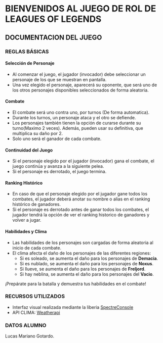 # BIENVENIDOS AL JUEGO DE ROL DE LEAGUES OF LEGENDS

## DOCUMENTACION DEL JUEGO

### REGLAS BÁSICAS

#### Selección de Personaje
- Al comenzar el juego, el jugador (invocador) debe seleccionar un personaje de los que se muestran en pantalla.
- Una vez elegido el personaje, aparecerá su oponente, que será uno de los otros personajes disponibles seleccionados de forma aleatoria.

#### Combate
- El combate será uno contra uno, por turnos (De forma automatica).
- Durante los turnos, un personaje ataca y el otro se defiende.
- Los personajes también tienen la opción de curarse durante su turno(Maximo 2 veces). Además, pueden usar su definitiva, que multiplica su daño por 2.
- Solo uno será el ganador de cada combate.

#### Continuidad del Juego
- Si el personaje elegido por el jugador (invocador) gana el combate, el juego continúa y avanza a la siguiente pelea.
- Si el personaje es derrotado, el juego termina.

#### Ranking Histórico
- En caso de que el personaje elegido por el jugador gane todos los combates, el jugador deberá anotar su nombre o alias en el ranking histórico de ganadores.
- Si el personaje es derrotado antes de ganar todos los combates, el jugador tendrá la opción de ver el ranking historico de ganadores y volver a jugar.

#### Habilidades y Clima
- Las habilidades de los personajes son cargadas de forma aleatoria al inicio de cada combate.
- El clima afecta el daño de los personajes de las diferentes regiones:
  - Si es soleado, se aumenta el daño para los personajes de **Demacia**.
  - Si es nublado, se aumenta el daño para los personajes de **Noxus**.
  - Si llueve, se aumenta el daño para los personajes de **Freljord**.
  - Si hay neblina, se aumenta el daño para los personajes del **Vacio**.

¡Prepárate para la batalla y demuestra tus habilidades en el combate!

### RECURSOS UTILIZADOS
* Interfaz visual realizada mediante la liberia [SpectreConsole](https://spectreconsole.net/widgets/barchart)
* API CLIMA: [Weatherapi](https://api.weatherapi.com/) 

### DATOS ALUMNO
Lucas Mariano Gotardo.

